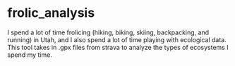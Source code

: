 # frolic_analysis

I spend a lot of time frolicing (hiking, biking, skiing, backpacking, and running) in Utah, and I also spend a lot of time playing with ecological data. This tool takes in .gpx files from strava to analyze the types of ecosystems I spend my time.